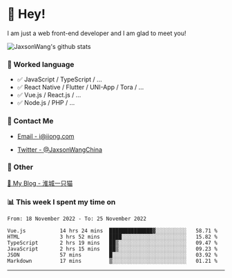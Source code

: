 # 👋 Hey!

I am just a web front-end developer and I am glad to meet you!

![JaxsonWang's github stats](https://github-readme-stats.vercel.app/api?username=JaxsonWang&&show_icons=true&&title_color=1abc9c&&icon_color=1abc9c)


### 📝 Worked language

- ✅ JavaScript / TypeScript / ...
- ✅ React Native / Flutter / UNI-App / Tora / ...
- ✅ Vue.js / React.js / ...
- ✅ Node.js / PHP / ...

### 📮 Contact Me

- [Email - i@iiong.com](mailto:i@iiong.com)

- [Twitter - @JaxsonWangChina](https://twitter.com/JaxsonWangChina)

### 🤪 Other

[📌 My Blog - 淮城一只猫](https://iiong.com)

### 📊 This week I spent my time on

<!--START_SECTION:waka-->

```text
From: 18 November 2022 - To: 25 November 2022

Vue.js           14 hrs 24 mins  ██████████████▓░░░░░░░░░░   58.71 %
HTML             3 hrs 52 mins   ████░░░░░░░░░░░░░░░░░░░░░   15.82 %
TypeScript       2 hrs 19 mins   ██▒░░░░░░░░░░░░░░░░░░░░░░   09.47 %
JavaScript       2 hrs 15 mins   ██▒░░░░░░░░░░░░░░░░░░░░░░   09.23 %
JSON             57 mins         █░░░░░░░░░░░░░░░░░░░░░░░░   03.92 %
Markdown         17 mins         ▒░░░░░░░░░░░░░░░░░░░░░░░░   01.21 %
```

<!--END_SECTION:waka-->

---
